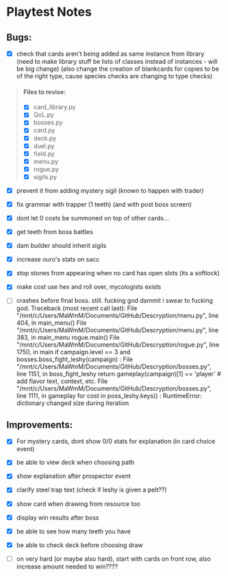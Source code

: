 <!-- LTeX: enabled=false -->
# Playtest Notes

## Bugs:

- [x] check that cards aren't being added as same instance from library (need to make library stuff be lists of classes instead of instances - will be big change) (also change the creation of blankcards for copies to be of the right type, cause species checks are changing to type checks)
 > #### Files to revise:
 > - [x] card_library.py
 > - [x] QoL.py
 > - [x] bosses.py
 > - [x] card.py
 > - [x] deck.py
 > - [x] duel.py
 > - [x] field.py
 > - [x] menu.py
 > - [x] rogue.py
 > - [x] sigils.py

- [x] prevent it from adding mystery sigil (known to happen with trader)

- [x] fix grammar with trapper (1 teeth) (and with post boss screen)

- [x] dont let 0 costs be summoned on top of other cards...

- [x] get teeth from boss battles

- [x] dam builder should inherit sigils

- [x] increase ouro's stats on sacc

- [x] stop stones from appearing when no card has open slots (its a softlock)

- [x] make cost use hex and roll over, mycologists exists

- [ ] crashes before final boss. still. fucking god dammit i swear to fucking god.
Traceback (most recent call last):
  File "/mnt/c/Users/MaWmM/Documents/GitHub/Descryption/menu.py", line 404, in <module>
    main_menu()
  File "/mnt/c/Users/MaWmM/Documents/GitHub/Descryption/menu.py", line 383, in main_menu
    rogue.main()
  File "/mnt/c/Users/MaWmM/Documents/GitHub/Descryption/rogue.py", line 1750, in main
    if campaign.level == 3 and bosses.boss_fight_leshy(campaign) :
  File "/mnt/c/Users/MaWmM/Documents/GitHub/Descryption/bosses.py", line 1151, in boss_fight_leshy
    return gameplay(campaign)[1] == 'player' # add flavor text, context, etc.
  File "/mnt/c/Users/MaWmM/Documents/GitHub/Descryption/bosses.py", line 1111, in gameplay
    for cost in poss_leshy.keys() :
RuntimeError: dictionary changed size during iteration



## Improvements:

- [x] For mystery cards, dont show 0/0 stats for explanation (in card choice event)

- [x] be able to view deck when choosing path

- [x] show explanation after prospector event

- [x] clarify steel trap text (check if leshy is given a pelt??)

- [x] show card when drawing from resource too

- [x] display win results after boss

- [x] be able to see how many teeth you have

- [x] be able to check deck before choosing draw

- [ ] on very hard (or maybe also hard), start with cards on front row, also increase amount needed to win????

<!-- - [ ] maybe let survivors lower cost -->

<!-- - [ ] make it so stones can replace sigils -->

<!-- - [ ] maybe make unkillable not work on sacc (wait for further testing after bug fixes) -->

<!-- - [ ] maybe get rid of starting squirrel (give another main deck card, will need update to fair draw implementation) -->

<!-- - [ ] add another use for teeth (upgrade or remove cards? campfire cost?? REMOVE SIGILS!!) -->

<!-- - [ ] add insentive for bigger, messier decks (safety without softlock???????????) -->

<!-- - [ ] in sacrifice for sigils event, allow to go back at any point, not just end confirmation -->